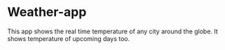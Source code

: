 # Weather-app
This app shows the real time temperature of any city around the globe. It shows temperature of upcoming days too. 
